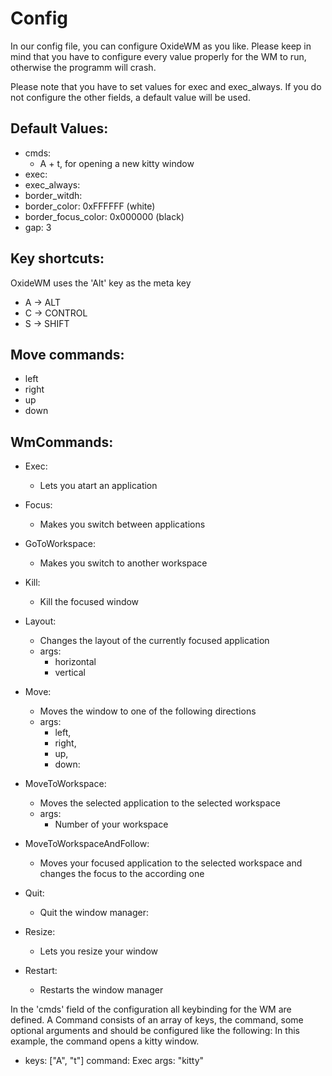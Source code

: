 # Config

In our config file, you can configure OxideWM as you like.
Please keep in mind that you have to configure every value properly for the WM to run, otherwise the programm will crash.

Please note that you have to set values for exec and exec_always.
If you do not configure the other fields, a default value will be used.

## Default Values:

- cmds:
  - A + t, for opening a new kitty window
- exec:
- exec_always:
- border_witdh:
- border_color: 0xFFFFFF (white)
- border_focus_color: 0x000000 (black)
- gap: 3

## Key shortcuts:

OxideWM uses the 'Alt' key as the meta key

- A -> ALT
- C -> CONTROL
- S -> SHIFT

## Move commands:

- left
- right
- up
- down

## WmCommands:

- Exec:

  - Lets you atart an application

- Focus:

  - Makes you switch between applications

- GoToWorkspace:

  - Makes you switch to another workspace

- Kill:

  - Kill the focused window

- Layout:

  - Changes the layout of the currently focused application
  - args:
    - horizontal
    - vertical

- Move:

  - Moves the window to one of the following directions
  - args:
    - left,
    - right,
    - up,
    - down:

- MoveToWorkspace:

  - Moves the selected application to the selected workspace
  - args:
    - Number of your workspace

- MoveToWorkspaceAndFollow:

  - Moves your focused application to the selected workspace and changes the focus to the according one

- Quit:

  - Quit the window manager:

- Resize:

  - Lets you resize your window

- Restart:

  - Restarts the window manager

In the 'cmds' field of the configuration all keybinding for the WM are defined.
A Command consists of an array of keys, the command, some optional arguments and should be configured like the following:
In this example, the command opens a kitty window.

- keys: ["A", "t"]
  command: Exec
  args: "kitty"
